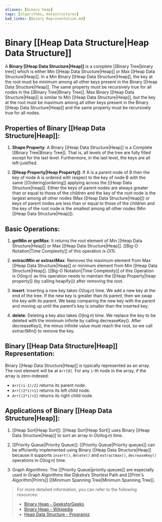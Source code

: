 ```yaml
---
aliases: [binary heap]
tags: [algorithms, datastructures]
bad_links: [Binary Representation.md]
---
```

# Binary [[Heap Data Structure|Heap Data Structure]]

A **Binary [[Heap Data Structure|Heap]]** is a complete [[Binary Tree|binary tree]] which is either Min [[Heap Data Structure|Heap]] or Max [[Heap Data Structure|Heap]]. In a Min Binary [[Heap Data Structure|Heap]], the key at the root must be minimum among all other keys present in the Binary [[Heap Data Structure|Heap]]. The same property must be recursively true for all nodes in the [[Binary Tree|Binary Tree]]. Max Binary [[Heap Data Structure|Heap]] is similar to Min [[Heap Data Structure|Heap]], but the key at the root must be maximum among all other keys present in the Binary [[Heap Data Structure|Heap]] and the same property must be recursively true for all nodes.

## Properties of Binary [[Heap Data Structure|Heap]]:

1. **Shape Property**: A Binary [[Heap Data Structure|Heap]] is a Complete [[Binary Tree|Binary Tree]]. That is, all levels of the tree are fully filled except for the last level. Furthermore, in the last level, the keys are all left-justified.

2. **[[Heap Property|Heap Property]]**: If A is a parent node of B then the key of node A is ordered with respect to the key of node B with the same [[Ordering|ordering]] applying across the [[Heap Data Structure|heap]]. Either the keys of parent nodes are always greater than or equal to those of the children and the key of the root node is the largest among all other nodes (Max [[Heap Data Structure|Heap]]) or keys of parent nodes are less than or equal to those of the children and the key of the root node is the smallest among all other nodes (Min [[Heap Data Structure|Heap]]).

## Basic Operations:

1. **getMin or getMax**: It returns the root element of Min [[Heap Data Structure|Heap]] or Max [[Heap Data Structure|Heap]]. [[Big-O Notation|Time Complexity]] of this operation is $O(1)$.

2. **extractMin or extractMax**: Removes the maximum element from Max [[Heap Data Structure|Heap]] or minimum element from Min [[Heap Data Structure|Heap]]. [[Big-O Notation|Time Complexity]] of this Operation is $O(\log n)$ as this operation needs to maintain the [[Heap Property|heap property]] (by calling heapify()) after removing the root.

3. **insert**: Inserting a new key takes $O(\log n)$ time. We add a new key at the end of the tree. If the new key is greater than its parent, then we swap the key with its parent. We keep comparing the new key with the parent and moving up until the parent’s key is smaller than the inserted key.

4. **delete**: Deleting a key also takes $O(\log n)$ time. We replace the key to be deleted with the minimum infinite by calling decreaseKey(). After decreaseKey(), the minus infinite value must reach the root, so we call extractMin() to remove the key.

## Binary [[Heap Data Structure|Heap]] Representation:

Binary [[Heap Data Structure|Heap]] is typically represented as an array. The root element will be at `Arr[0]`. For any `i`-th node in the array, if the array is zero-indexed:

- `Arr[(i-1)/2]` returns its parent node.
- `Arr[(2*i)+1]` returns its left child node.
- `Arr[(2*i)+2]` returns its right child node.

## Applications of Binary [[Heap Data Structure|Heap]]:

1. [[Heap Sort|Heap Sort]]: [[Heap Sort|Heap Sort]] uses Binary [[Heap Data Structure|Heap]] to sort an array in $O(n\log n)$ time.

2. [[Priority Queue|Priority Queue]]: [[Priority Queue|Priority queues]] can be efficiently implemented using Binary [[Heap Data Structure|Heap]] because it supports `insert()`, `delete()` and `extractmax()`, `decreaseKey()` operations in $O(\log n)$ time.

3. Graph Algorithms: The [[Priority Queue|priority queues]] are especially used in Graph Algorithms like Dijkstra’s Shortest Path and [[Prim's Algorithm|Prim’s]] [[Minimum Spanning Tree|Minimum Spanning Tree]].

> For more detailed information, you can refer to the following resources:
> - [Binary Heap - GeeksforGeeks](https://www.google.com/search?q=Binary+Heap+GeeksforGeeks)
> - [Binary Heap - Wikipedia](https://www.google.com/search?q=Binary+Heap+Wikipedia)
> - [Heap Data Structure - Programiz](https://www.google.com/search?q=Heap+Data+Structure+Programiz)